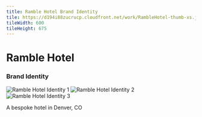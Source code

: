 ```yaml
---
title: Ramble Hotel Brand Identity
tile: https://d194i88zucrucp.cloudfront.net/work/RambleHotel-thumb-xs.jpg
tileWidth: 600
tileHeight: 675
---
```


# Ramble Hotel

### Brand Identity

![Ramble Hotel Identity 1](https://d194i88zucrucp.cloudfront.net/work/RambleIdentity1-lg.jpg)
![Ramble Hotel Identity 2](https://d194i88zucrucp.cloudfront.net/work/RambleIdentity2-lg.jpg)
![Ramble Hotel Identity 3](https://d194i88zucrucp.cloudfront.net/work/RambleIdentity3-lg.jpg)

A bespoke hotel in Denver, CO

